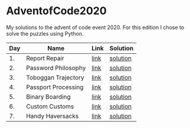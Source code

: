 # AdventofCode2020
My solutions to the advent of code event 2020. For this edition I chose to solve the puzzles using Python.

| Day | Name        | Link           | Solution  |
| ------------- |-------------- |-------------|------|
| 1. | Report Repair      | [link](https://adventofcode.com/2020/day/1) | [solution](https://github.com/LWLeijten/AdventofCode2020/tree/main/solutions/day1) |
| 2. | Password Philosophy      | [link](https://adventofcode.com/2020/day/2)      |   [solution](https://github.com/LWLeijten/AdventofCode2020/tree/main/solutions/day2) |
| 3. | Toboggan Trajectory | [link](https://adventofcode.com/2020/day/3)      |    [solution](https://github.com/LWLeijten/AdventofCode2020/tree/main/solutions/day3) |
| 4. | Passport Processing | [link](https://adventofcode.com/2020/day/4)      |    [solution](https://github.com/LWLeijten/AdventofCode2020/tree/main/solutions/day4) |
| 5. | Binary Boarding | [link](https://adventofcode.com/2020/day/5)      |    [solution](https://github.com/LWLeijten/AdventofCode2020/tree/main/solutions/day5) |
| 6. | Custom Customs | [link](https://adventofcode.com/2020/day/6)      |    [solution](https://github.com/LWLeijten/AdventofCode2020/tree/main/solutions/day6) |
| 7. | Handy Haversacks | [link](https://adventofcode.com/2020/day/7)      |    [solution](https://github.com/LWLeijten/AdventofCode2020/tree/main/solutions/day7) |

